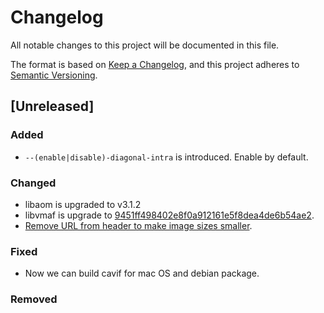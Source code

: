 # Changelog
All notable changes to this project will be documented in this file.

The format is based on [Keep a Changelog](https://keepachangelog.com/en/1.0.0/),
and this project adheres to [Semantic Versioning](https://semver.org/spec/v2.0.0.html).

## [Unreleased]

### Added
- `--(enable|disable)-diagonal-intra` is introduced. Enable by default.

### Changed
- libaom is upgraded to v3.1.2
- libvmaf is upgrade to [9451ff498402e8f0a912161e5f8dea4de6b54ae2](https://github.com/Netflix/vmaf/tree/9451ff498402e8f0a912161e5f8dea4de6b54ae2).
- [Remove URL from header to make image sizes smaller](https://github.com/link-u/cavif/pull/56).

### Fixed
- Now we can build cavif for mac OS and debian package.

### Removed
